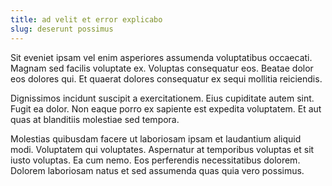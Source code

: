 ```yaml
---
title: ad velit et error explicabo
slug: deserunt possimus
---
```


Sit eveniet ipsam vel enim asperiores assumenda voluptatibus occaecati. Magnam sed facilis voluptate ex. Voluptas consequatur eos. Beatae dolor eos dolores qui. Et quaerat dolores consequatur ex sequi mollitia reiciendis.

Dignissimos incidunt suscipit a exercitationem. Eius cupiditate autem sint. Fugit ea dolor. Non eaque porro ex sapiente est expedita voluptatem. Et aut quas at blanditiis molestiae sed tempora.

Molestias quibusdam facere ut laboriosam ipsam et laudantium aliquid modi. Voluptatem qui voluptates. Aspernatur at temporibus voluptas et sit iusto voluptas. Ea cum nemo. Eos perferendis necessitatibus dolorem. Dolorem laboriosam natus et sed assumenda quas quia vero possimus.
